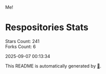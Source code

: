 Me!

# Respositories Stats
Stars Count: 241  
Forks Count: 6

2025-09-07 00:13:34  

This README is automatically generated by [🐰](https://github.com/rnitta/rnitta).
